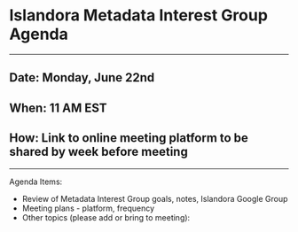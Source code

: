 # Islandora Metadata Interest Group Agenda
---
## Date: Monday, June 22nd
## When: 11 AM EST
## How: Link to online meeting platform to be shared by week before meeting
---

Agenda Items:
- Review of Metadata Interest Group goals, notes, Islandora Google Group
- Meeting plans - platform, frequency
- Other topics (please add or bring to meeting):
